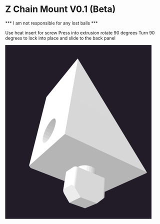 
# Z Chain Mount V0.1 (Beta)

*** I am not responsible for any lost balls ***

Use heat insert for screw
Press into extrusion rotate 90 degrees
Turn 90 degrees to lock into place and slide to the back panel


![](./images/cad.png)   



